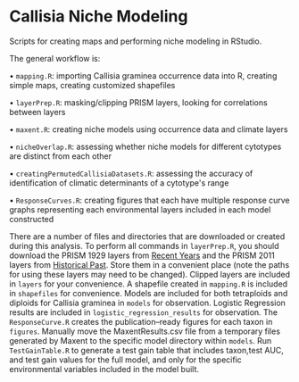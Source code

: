 # Callisia Niche Modeling

Scripts for creating maps and performing niche modeling in RStudio.

The general workflow is:

•	`mapping.R`: importing Callisia graminea occurrence data into R, creating simple maps, creating customized shapefiles

•	`layerPrep.R`: masking/clipping PRISM layers, looking for correlations between layers

•	`maxent.R`: creating niche models using occurrence data and climate layers

•	`nicheOverlap.R`: assessing whether niche models for different cytotypes are distinct from each other

• `creatingPermutedCallisiaDatasets.R`: assessing the accuracy of identification of climatic determinants of a cytotype's range

• `ResponseCurves.R`: creating figures that each have multiple response curve graphs representing each environmental layers included in each model constructed

There are a number of files and directories that are downloaded or created during this analysis. To perform all commands in `layerPrep.R`, you should download the PRISM 1929 layers from [Recent Years](http://prism.oregonstate.edu/recent/) and the PRISM 2011 layers from [Historical Past](http://prism.oregonstate.edu/historical/). Store them in a convenient place (note the paths for using these layers may need to be changed). Clipped layers are included in `layers` for your convenience. A shapefile created in `mapping.R` is included in `shapefiles` for convenience. Models are included for both tetraploids and diploids for Callisia graminea in `models` for observation. Logistic Regression results are included in `logistic_regression_results` for observation. The ` ResponseCurve.R ` creates the publication–ready figures for each taxon in `figures`. Manually move the MaxentResults.csv file from a temporary files generated by Maxent to the specific model directory within `models`. Run `TestGainTable.R` to generate a test gain table that includes taxon,test AUC, and test gain values for the full model, and only for the specific environmental variables included in the model built. 
